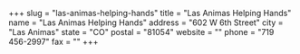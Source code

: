 +++
slug = "las-animas-helping-hands"
title = "Las Animas Helping Hands"
name = "Las Animas Helping Hands"
address = "602 W 6th Street"
city = "Las Animas"
state = "CO"
postal = "81054"
website = ""
phone = "719 456-2997"
fax = ""
+++
